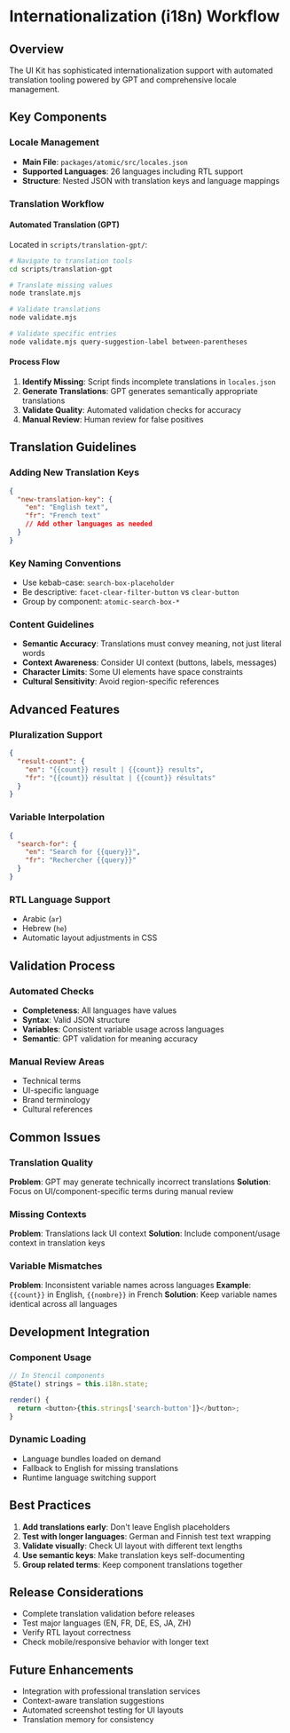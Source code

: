 # Internationalization (i18n) Workflow

## Overview

The UI Kit has sophisticated internationalization support with automated translation tooling powered by GPT and comprehensive locale management.

## Key Components

### Locale Management

- **Main File**: `packages/atomic/src/locales.json`
- **Supported Languages**: 26 languages including RTL support
- **Structure**: Nested JSON with translation keys and language mappings

### Translation Workflow

#### Automated Translation (GPT)

Located in `scripts/translation-gpt/`:

```bash
# Navigate to translation tools
cd scripts/translation-gpt

# Translate missing values
node translate.mjs

# Validate translations
node validate.mjs

# Validate specific entries
node validate.mjs query-suggestion-label between-parentheses
```

#### Process Flow

1. **Identify Missing**: Script finds incomplete translations in `locales.json`
2. **Generate Translations**: GPT generates semantically appropriate translations
3. **Validate Quality**: Automated validation checks for accuracy
4. **Manual Review**: Human review for false positives

## Translation Guidelines

### Adding New Translation Keys

```json
{
  "new-translation-key": {
    "en": "English text",
    "fr": "French text"
    // Add other languages as needed
  }
}
```

### Key Naming Conventions

- Use kebab-case: `search-box-placeholder`
- Be descriptive: `facet-clear-filter-button` vs `clear-button`
- Group by component: `atomic-search-box-*`

### Content Guidelines

- **Semantic Accuracy**: Translations must convey meaning, not just literal words
- **Context Awareness**: Consider UI context (buttons, labels, messages)
- **Character Limits**: Some UI elements have space constraints
- **Cultural Sensitivity**: Avoid region-specific references

## Advanced Features

### Pluralization Support

```json
{
  "result-count": {
    "en": "{{count}} result | {{count}} results",
    "fr": "{{count}} résultat | {{count}} résultats"
  }
}
```

### Variable Interpolation

```json
{
  "search-for": {
    "en": "Search for {{query}}",
    "fr": "Rechercher {{query}}"
  }
}
```

### RTL Language Support

- Arabic (`ar`)
- Hebrew (`he`)
- Automatic layout adjustments in CSS

## Validation Process

### Automated Checks

- **Completeness**: All languages have values
- **Syntax**: Valid JSON structure
- **Variables**: Consistent variable usage across languages
- **Semantic**: GPT validation for meaning accuracy

### Manual Review Areas

- Technical terms
- UI-specific language
- Brand terminology
- Cultural references

## Common Issues

### Translation Quality

**Problem**: GPT may generate technically incorrect translations
**Solution**: Focus on UI/component-specific terms during manual review

### Missing Contexts

**Problem**: Translations lack UI context
**Solution**: Include component/usage context in translation keys

### Variable Mismatches

**Problem**: Inconsistent variable names across languages
**Example**: `{{count}}` in English, `{{nombre}}` in French
**Solution**: Keep variable names identical across all languages

## Development Integration

### Component Usage

```typescript
// In Stencil components
@State() strings = this.i18n.state;

render() {
  return <button>{this.strings['search-button']}</button>;
}
```

### Dynamic Loading

- Language bundles loaded on demand
- Fallback to English for missing translations
- Runtime language switching support

## Best Practices

1. **Add translations early**: Don't leave English placeholders
2. **Test with longer languages**: German and Finnish test text wrapping
3. **Validate visually**: Check UI layout with different text lengths
4. **Use semantic keys**: Make translation keys self-documenting
5. **Group related terms**: Keep component translations together

## Release Considerations

- Complete translation validation before releases
- Test major languages (EN, FR, DE, ES, JA, ZH)
- Verify RTL layout correctness
- Check mobile/responsive behavior with longer text

## Future Enhancements

- Integration with professional translation services
- Context-aware translation suggestions
- Automated screenshot testing for UI layouts
- Translation memory for consistency
